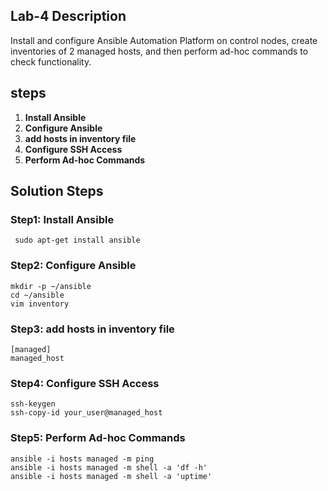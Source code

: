 ## Lab-4 Description 

  Install and configure Ansible Automation Platform on control nodes, create inventories of 2 managed hosts, and then perform ad-hoc commands to check functionality.

## steps 
 1. **Install Ansible**
 2. **Configure Ansible**
 3. **add hosts in inventory file**
 4. **Configure SSH Access**
 5. **Perform Ad-hoc Commands**

## Solution Steps

### Step1: Install Ansible
```
 sudo apt-get install ansible
```
### Step2: Configure Ansible
```
mkdir -p ~/ansible
cd ~/ansible
vim inventory
```

### Step3: add hosts in inventory file
```
[managed]
managed_host
```

### Step4: Configure SSH Access
```
ssh-keygen
ssh-copy-id your_user@managed_host
```

### Step5: Perform Ad-hoc Commands
```
ansible -i hosts managed -m ping
ansible -i hosts managed -m shell -a 'df -h'
ansible -i hosts managed -m shell -a 'uptime'
```
